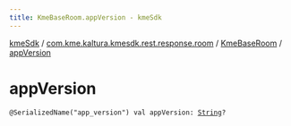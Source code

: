 ```yaml
---
title: KmeBaseRoom.appVersion - kmeSdk
---
```


[kmeSdk](../../index.html) / [com.kme.kaltura.kmesdk.rest.response.room](../index.html) / [KmeBaseRoom](index.html) / [appVersion](./app-version.html)

# appVersion

`@SerializedName("app_version") val appVersion: `[`String`](https://kotlinlang.org/api/latest/jvm/stdlib/kotlin/-string/index.html)`?`